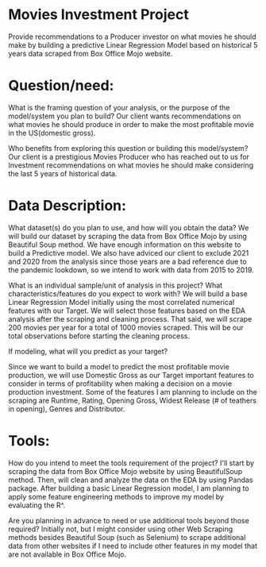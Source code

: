 # Movies Investment Project

Provide recommendations to a Producer investor on what movies he should make by building a predictive Linear Regression Model based on historical 5 years data scraped from Box Office Mojo website. 

# Question/need:

What is the framing question of your analysis, or the purpose of the model/system you plan to build?
Our client wants recommendations on what movies he should produce in order to make the most profitable movie in the US(domestic gross). 

Who benefits from exploring this question or building this model/system?
Our client is a prestigious Movies Producer who has reached out to us for Investment recommendations on what movies he should make considering the last 5 years of historical data. 

# Data Description:

What dataset(s) do you plan to use, and how will you obtain the data?
We will build our dataset by scraping the data from Box Office Mojo by using Beautiful Soup method. We have enough information on this website to build a Predictive model. We also have adviced our client to exclude 2021 and 2020 from the analysis since those years are a bad reference due to the pandemic lookdown, so we intend to work with data from 2015 to 2019.

What is an individual sample/unit of analysis in this project? What characteristics/features do you expect to work with?
We will build a base Linear Regression Model initially using the most correlated numerical features with our Target. We will select those features based on the EDA analysis after the scraping and cleaning process. That said, we will scrape 200 movies per year for a total of 1000 movies scraped. This will be our total observations before starting the cleaning process.

If modeling, what will you predict as your target?

Since we want to build a model to predict the most profitable movie production, we will use Domestic Gross as our Target important features to consider in terms of profitability when making a decision on a movie production investment. Some of the features I am planning to include on the scraping are Runtime, Rating, Opening Gross, Widest Release (# of teathers in opening), Genres and Distributor.

# Tools:

How do you intend to meet the tools requirement of the project?
I'll start by scraping the data from Box Office Mojo website by using BeautifulSoup method. Then, will clean and analyze the data on the EDA by using Pandas package. After building a basic Linear Regression model, I am planning to apply some feature engineering methods to improve my model by evaluating the R^. 

Are you planning in advance to need or use additional tools beyond those required?
Initially not, but I might consider using other Web Scraping methods besides Beautiful Soup (such as Selenium) to scrape additional data from other websites if I need to include other features in my model that are not available in Box Office Mojo.

